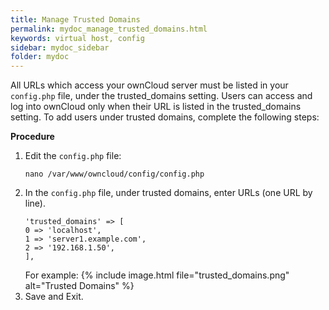 ```yaml
---
title: Manage Trusted Domains
permalink: mydoc_manage_trusted_domains.html
keywords: virtual host, config
sidebar: mydoc_sidebar
folder: mydoc
---
```



All URLs which access your ownCloud server must be listed in your `config.php` file, under the trusted_domains setting. Users can access and log into ownCloud only when their URL is listed in the trusted_domains setting. To add users under trusted domains, complete the following steps:

**Procedure**


1. Edit the `config.php` file:
    ```
    nano /var/www/owncloud/config/config.php
    ```
2. In the `config.php` file, under trusted domains, enter URLs (one URL by line).
    ```
    'trusted_domains' => [
    0 => 'localhost',
    1 => 'server1.example.com',
    2 => '192.168.1.50',
    ],
    ```
    For example:
    {% include image.html file="trusted_domains.png" alt="Trusted Domains"  %}
3. Save and Exit.